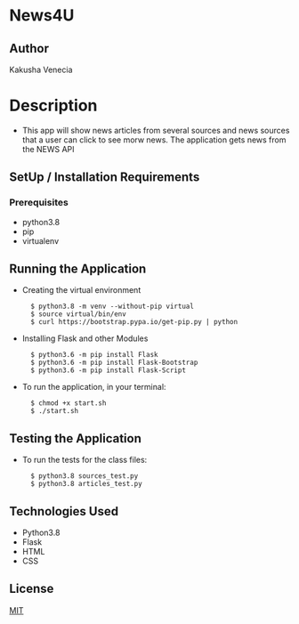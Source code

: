 # News4U

## Author

Kakusha Venecia 

# Description
* This app will show news articles from several sources and news sources that a user can click to see morw news. The  application gets news from the NEWS API

## SetUp / Installation Requirements
### Prerequisites
* python3.8
* pip
* virtualenv


## Running the Application
* Creating the virtual environment

        $ python3.8 -m venv --without-pip virtual
        $ source virtual/bin/env
        $ curl https://bootstrap.pypa.io/get-pip.py | python

* Installing Flask and other Modules

        $ python3.6 -m pip install Flask
        $ python3.6 -m pip install Flask-Bootstrap
        $ python3.6 -m pip install Flask-Script

* To run the application, in your terminal:

        $ chmod +x start.sh
        $ ./start.sh

## Testing the Application
* To run the tests for the class files:

        $ python3.8 sources_test.py 
        $ python3.8 articles_test.py 


## Technologies Used
* Python3.8
* Flask
* HTML
* CSS


## License
[MIT](https://github.com/KakushaVenecia/News/blob/master/LICENSE)

